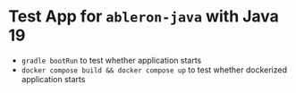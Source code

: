 # Test App for `ableron-java` with Java 19

* `gradle bootRun` to test whether application starts
* `docker compose build && docker compose up` to test whether dockerized application starts
